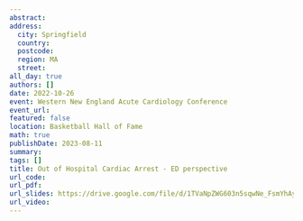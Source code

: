 ```yaml
---
abstract: 
address:
  city: Springfield
  country:
  postcode: 
  region: MA
  street: 
all_day: true
authors: []
date: 2022-10-26
event: Western New England Acute Cardiology Conference
event_url: 
featured: false
location: Basketball Hall of Fame
math: true
publishDate: 2023-08-11
summary: 
tags: []
title: Out of Hospital Cardiac Arrest - ED perspective
url_code: 
url_pdf: 
url_slides: https://drive.google.com/file/d/1TVaNpZWG603n5sqwNe_FsmYhAyba9Auy/view?usp=sharing
url_video: 
---
```

